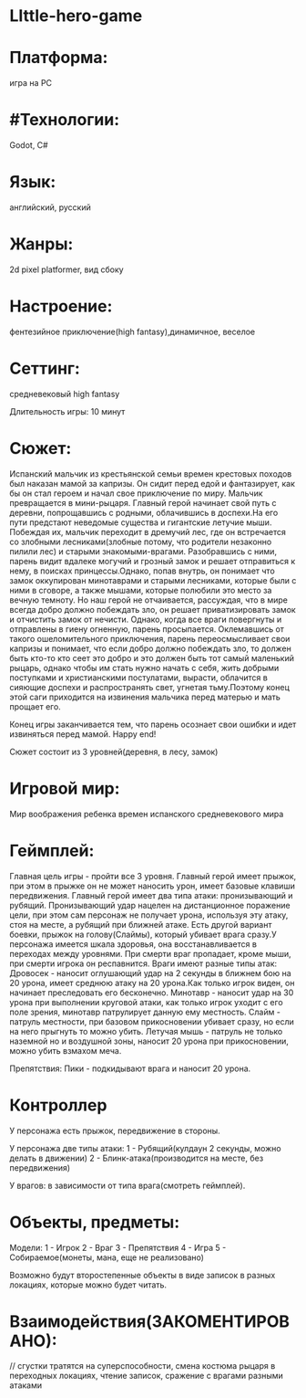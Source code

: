 # LIttle-hero-game
# Платформа:
игра на PC
# #Технологии:
Godot, C#
# Язык:
английский, русский

# Жанры:
2d pixel platformer, вид сбоку

# Настроение:
фентезийное приключение(high fantasy),динамичное, веселое

# Сеттинг:
средневековый high fantasy

Длительность игры:
10 минут


# Сюжет:
Испанский мальчик из крестьянской семьи времен крестовых походов был наказан мамой за капризы.
Он сидит перед едой и фантазирует, как бы он стал героем и начал свое приключение по миру.
Мальчик превращается в мини-рыцаря.
Главный герой начинает свой путь с деревни, попрощавшись с родными, облачившись в доспехи.На его пути предстают неведомые существа и гигантские летучие мыши.
Побеждая их, мальчик переходит в дремучий лес, где он встречается со злобными лесниками(злобные потому, что родители незаконно пилили лес) и старыми знакомыми-врагами.
Разобравшись с ними, парень видит вдалеке могучий и грозный замок и решает отправиться к нему, в поисках принцессы.Однако, попав внутрь, он понимает что замок оккупирован
минотаврами и старыми лесниками, которые были с ними в сговоре, а также мышами, которые полюбили это место за вечную темноту.
Но наш герой не отчаивается, рассуждая, что в мире всегда добро должно побеждать зло, он решает приватизировать замок и отчистить замок от нечисти. Однако, когда все враги повергнуты 
и отправлены в гиену огненную, парень просыпается. Оклемавшись от такого ошеломительного приключения, парень переосмысливает свои капризы и понимает, что если добро должно побеждать зло,
то должен быть кто-то кто сеет это добро и это должен быть тот самый маленький рыцарь, однако чтобы им стать нужно начать с себя, жить добрыми поступками и христианскими постулатами, вырасти, облачится в сияющие доспехи и распространять свет,
угнетая тьму.Поэтому конец этой саги приходится на извинения мальчика перед матерью и мать прощает его.



Конец игры заканчивается тем, что парень осознает свои ошибки и идет извиняться перед мамой.
Happy end!

Сюжет состоит из 3 уровней(деревня, в лесу, замок)

# Игровой мир:
Мир воображения ребенка времен испанского средневекового мира

# Геймплей:
Главная цель игры - пройти все 3 уровня.
Главный герой имеет прыжок, при этом в прыжке он не может наносить урон, имеет базовые клавиши передвижения.
Главный герой имеет два типа атаки: пронизывающий и рубящий. Пронизывающий удар нацелен на дистанционное поражение цели, при этом сам персонаж не получает урона, используя эту атаку, стоя на месте, а рубящий при ближней атаке.
Есть другой вариант боевки, прыжок на голову(Слаймы), который убивает врага сразу.У персонажа имеется шкала здоровья, она восстанавливается в переходах между уровнями. При смерти враг пропадает, кроме мыши, при смерти игрока он респавнится.
Враги имеют разные типы атак:
Дровосек - наносит оглушающий удар на 2 секунды в ближнем бою на 20 урона, имеет среднюю атаку на 20 урона.Как только игрок виден, он начинает преследовать его бесконечно.
Минотавр - наносит удар на 30 урона при выполнении круговой атаки, как только игрок уходит с его поле зрения, минотавр патрулирует данную ему местность.
Слайм - патруль местности, при базовом прикосновении убивает сразу, но если на него прыгнуть то можно убить.
Летучая мышь - патруль не только наземной но и воздушной зоны, наносит 20 урона при прикосновении, можно убить взмахом меча.

Препятствия:
Пики - подкидывают врага и наносит 20 урона.


# Контроллер
У персонажа есть прыжок, передвижение в стороны.

У персонажа две типы атаки:
1 - Рубящий(кулдаун 2 секунды, можно делать в движении)
2 - Блинк-атака(производится на месте, без передвижения)

У врагов:
  в зависимости от типа врага(смотреть геймплей).

# Объекты, предметы:
Модели:
1 - Игрок
2 - Враг
3 - Препятствия
4 - Игра
5 - Собираемое(монеты, мана, еще не реализовано)




Возможно будут второстепенные объекты в виде записок в разных локациях, которые можно будет читать.

# Взаимодействия(ЗАКОМЕНТИРОВАНО):
// сгустки тратятся на суперспособности, смена костюма рыцаря в переходных локациях, чтение записок, сражение с врагами разными атаками
